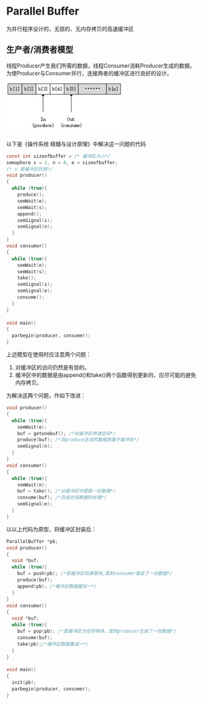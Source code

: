 # Parallel Buffer #

为并行程序设计的，无锁的、无内存拷贝的高速缓冲区

## 生产者/消费者模型 ##

线程Producer产生我们所需的数据，线程Consumer消耗Producer生成的数据。为使Producer与Consumer并行，连接两者的缓冲区进行良好的设计。

![生产者/消费者问题的有限循环缓冲区](./Image/parallelbuffer.jpg "生产者/消费者问题的有限循环缓冲" )

以下是《操作系统 精髓与设计原理》中解决这一问题的代码
~~~c
const int sizeofbuffer = /* 缓冲区大小*/
semaphore s = 1, n = 0, e = sizeofbuffer;
/* s 是缓冲区的锁*/
void producer()
{
  while (true){
    produce();
    semWait(e);
    semWait(s);
    append();
    semSignal(s);
    semSignal(n);
  }
}
void consumer()
{
  while (true){
    semWait(n);
    semWait(s);
    take();
    semSignal(s);
    semSignal(e);
    consume();
  }
}

void main()
{
  parbegin(producer, consumer);
}
~~~


上述模型在使用时应注意两个问题：
1. 对缓冲区的访问仍然是有锁的。
2. 缓冲区中的数据是由append()和take()两个函数得到更新的，应尽可能的避免内存拷贝。

为解决这两个问题，作如下改进：

~~~c
void producer()
{
  while (true){
    semWait(e);
    buf = getonebuf(); /*向缓冲区申请空间*/
    produce(buf); /*将produce生成的数据放置于缓冲区*/
    semSignal(n);
  }
}
void consumer()
{
  while (true){
    semWait(n);
    buf = take(); /*从缓冲区中提取一份数据*/
    consume(buf); /*完成对该数据的处理*/
    semSignal(e);
  }
}
~~~

以以上代码为原型，将缓冲区封装后：

~~~c
ParallelBuffer *pb;
void producer()
{
  void *buf;
  while (true){
    buf = push(pb); /*若缓冲区则满等待,直到consumer取走了一份数据*/
    produce(buf);
    append(pb); /*缓冲区数据量加一*/
  }
}
void consumer()
{
  void *buf;
  while (true){
    buf = pop(pb); /*若缓冲区为空则等待，直到producer生成了一份数据*/
    consume(buf);
    take(pb);/*缓冲区数据量减一*/
  }
}

void main()
{
  init(pb);
  parbegin(producer, consumer);
}
~~~
